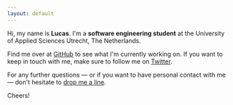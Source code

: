 ```yaml
---
layout: default
---
```


Hi, my name is **Lucas**. I'm a **software engineering student** at the University of Applied Sciences Utrecht, The Netherlands.

Find me over at <i class="fas fa-github"></i> [GitHub](https://github.com/lucaslampe/) to see what I'm currently working on. If you want to keep in touch with me, make sure to follow me on <i class="fas fa-twitter"></i> [Twitter](https://twitter.com/lucaslampe).

For any further questions — or if you want to have personal contact with me — don't hesitate to <i class="fas fa-at"></i> [drop me a line](mailto:lucaslampe@gmail.com).

Cheers!

